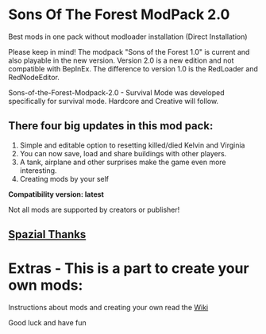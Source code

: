 # Sons Of The Forest ModPack 2.0
Best mods in one pack without modloader installation (Direct Installation)

Please keep in mind!
The modpack "Sons of the Forest 1.0" is current and also playable in the new version. 
Version 2.0 is a new edition and not compatible with BepInEx. 
The difference to version 1.0 is the RedLoader and RedNodeEditor.

Sons-of-the-Forest-Modpack-2.0 - Survival Mode was developed specifically for survival mode.
Hardcore and Creative will follow.

## There four big updates in this mod pack:

1. Simple and editable option to resetting killed/died Kelvin and Virginia
2. You can now save, load and share buildings with other players.
3. A tank, airplane and other surprises make the game even more interesting.
4. Creating mods by your self

**Compatibility version: latest**

Not all mods are supported by creators or publisher!

## **[Spazial Thanks](https://github.com/ErythroCraft/Sons-of-the-Forest-Modpack-2.0/wiki#many-thanks-to-all-creators)**


# Extras - This is a part to create your own mods:

Instructions about mods and creating your own read the [Wiki](https://github.com/ErythroCraft/Sons-of-the-Forest-Modpack-2.0/wiki)

Good luck and have fun 
